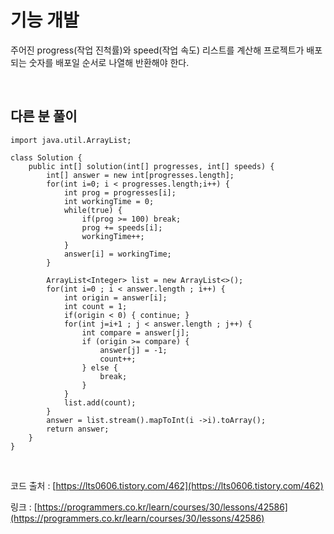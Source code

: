 # 기능 개발
주어진 progress(작업 진척률)와 speed(작업 속도) 리스트를 계산해 프로젝트가 배포되는 숫자를 배포일 순서로 나열해 반환해야 한다.

<br>

## 다른 분 풀이
```
import java.util.ArrayList;

class Solution {
    public int[] solution(int[] progresses, int[] speeds) {
        int[] answer = new int[progresses.length];
        for(int i=0; i < progresses.length;i++) { 
        	int prog = progresses[i];
        	int workingTime = 0;
        	while(true) {
        		if(prog >= 100) break;
        		prog += speeds[i];
        		workingTime++;
        	}
        	answer[i] = workingTime;
        }
        
        ArrayList<Integer> list = new ArrayList<>();
        for(int i=0 ; i < answer.length ; i++) {
            int origin = answer[i];
            int count = 1;
            if(origin < 0) { continue; } 
            for(int j=i+1 ; j < answer.length ; j++) {  
            	int compare = answer[j];
            	if (origin >= compare) {
            		answer[j] = -1;
            		count++;
            	} else {
            		break;
            	}
            }
            list.add(count);
        }        
        answer = list.stream().mapToInt(i ->i).toArray();
        return answer;
    }
}
```

<br>

코드 출처 : [https://lts0606.tistory.com/462](https://lts0606.tistory.com/462)


링크 : [https://programmers.co.kr/learn/courses/30/lessons/42586](https://programmers.co.kr/learn/courses/30/lessons/42586)
